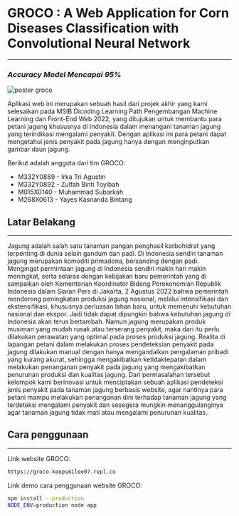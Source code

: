 # GROCO : A Web Application for Corn Diseases Classification with Convolutional Neural Network
---
### _Accuracy Model Mencapai 95%_
![poster groco](https://user-images.githubusercontent.com/110981649/206897122-0638e18d-f2e1-4a3e-9c4b-102110231ab6.png)

Aplikasi web ini merupakan sebuah hasil dari projek akhir yang kami selesaikan pada MSIB Dicoding Learning Path Pengembangan Machine Learning dan Front-End Web 2022, yang ditujukan untuk membantu para petani jagung khususnya di Indonesia dalam menangani tanaman jagung yang terindikasi mengalami penyakit. Dengan aplikasi ini para petani dapat mengetahui jenis penyakit pada jagung hanya dengan menginputkan gambar daun jagung.

Berikut adalah anggota dari tim GROCO:
- M332Y0889 - Irka Tri Agustin
- M332Y0892 - Zulfah Binti Toyibah
- M015X0140 - Muhammad Subarkah
- M268X0613 - Yayes Kasnanda Bintang

## Latar Belakang
---
Jagung adalah salah satu tanaman pangan penghasil karbohidrat yang terpenting di dunia selain gandum dan padi. Di Indonesia sendiri tanaman jagung merupakan komoditi primadona, bersanding dengan padi. Mengingat permintaan jagung di Indonesia sendiri makin hari makin meningkat, serta selaras dengan kebijakan baru pemerintah yang di sampaikan oleh Kementerian Koordinator Bidang Perekonomian Republik Indonesia dalam Siaran Pers di Jakarta, 2 Agustus 2022 bahwa pemerintah mendorong peningkatan produksi jagung nasional, melalui intensifikasi dan ekstensifikasi, khususnya perluasan lahan baru, untuk memenuhi kebutuhan nasional dan ekspor. Jadi tidak dapat dipungkiri bahwa kebutuhan jagung di Indonesia akan terus bertambah. Namun jagung merupakan produk musiman yang mudah rusak atau terserang penyakit, maka dari itu perlu dilakukan perawatan yang optimal pada proses produksi jagung. Realita di lapangan petani dalam melakukan proses pendeteksian penyakit pada jagung dilakukan manual dengan hanya mengandalkan pengalaman pribadi yang kurang akurat, sehingga mengakibatkan ketidaktepatan dalam melakukan penanganan penyakit pada jagung yang mengakibatkan penurunan produksi dan kualitas jagung. Dari permasalahan tersebut kelompok kami berinovasi untuk menciptakan sebuah aplikasi pendeteksi jenis penyakit pada tanaman jagung berbasis website, agar nantinya para petani mampu melakukan penanganan dini terhadap tanaman jagung yang terdeteksi mengalami penyakit dan sesegera mungkin menanggulanginya agar tanaman jagung tidak mati atau mengalami penurunan kualitas.

## Cara penggunaan
---
Link website GROCO:

```sh
https://groco.keepsmilee07.repl.co
```
Link demo cara penggunaan website GROCO:

```sh
npm install --production
NODE_ENV=production node app
```
